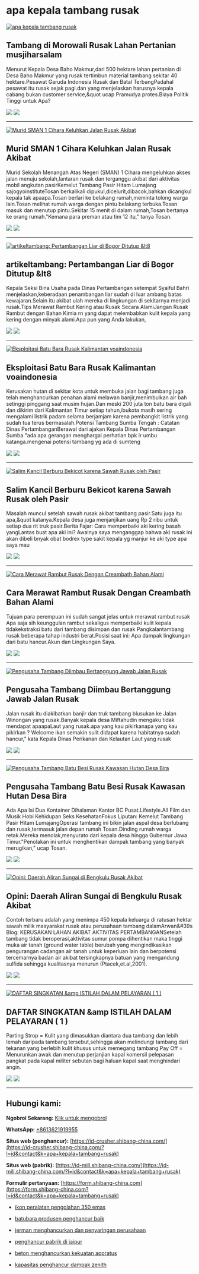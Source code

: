 # apa kepala tambang rusak

<a href="https://swt.shibang-china.com/?l=id&img&k=apa+kepala+tambang+rusak" target="_blank">![apa kepala tambang rusak](http://static.shibang-china.com/all-800x300/350.jpg)</a>

## Tambang di Morowali Rusak Lahan Pertanian musjiharsalam
Menurut Kepala Desa Baho Makmur,dari 500 hektare lahan pertanian di Desa Baho Makmur yang rusak tertimbun material tambang sekitar 40 hektare.Pesawat Garuda Indonesia Rusak dan Batal TerbangPadahal pesawat itu rusak sejak pagi.dan yang menjelaskan harusnya kepala cabang bukan customer service,&quot ucap Pramudya protes.Biaya Politik Tinggi untuk Apa?


<a href="https://whatsapp.shibangsoft.com/WhatsApp.php" target="_blank" title="WhatsApp">![](http://static.shibang-china.com/icon/whatsapp.png)</a> <a href="https://swt.shibang-china.com/?l=id&icon&k=apa+kepala+tambang+rusak" target="_blank">![](http://static.shibang-china.com/icon/chat-id.png)</a>

---

<a href="https://swt.shibang-china.com/?l=id&img&k=apa+kepala+tambang+rusak" target="_blank">![Murid SMAN 1 Cihara Keluhkan Jalan Rusak Akibat](http://static.shibang-china.com/all-800x300/1072.jpg)</a>

## Murid SMAN 1 Cihara Keluhkan Jalan Rusak Akibat
Murid Sekolah Menangah Atas Negeri (SMAN) 1 Cihara mengeluhkan akses jalan menuju sekolah,lantaran rusak dan terganggu akibat dari aktivitas mobil angkutan pasirKemelut Tambang Pasir Hitam Lumajang sajogyoinstituteTosan berkalikali dipukul,dicelurit,dibacok,bahkan dicangkul kepala tak apaapa.Tosan berlari ke belakang rumah,meminta tolong warga lain.Tosan melihat rumah warga dengan pintu belakang terbuka.Tosan masuk dan menutup pintu.Sekitar 15 menit di dalam rumah,Tosan bertanya ke orang rumah."Kemana para preman atau tim 12 itu," tanya Tosan.


<a href="https://whatsapp.shibangsoft.com/WhatsApp.php" target="_blank" title="WhatsApp">![](http://static.shibang-china.com/icon/whatsapp.png)</a> <a href="https://swt.shibang-china.com/?l=id&icon&k=apa+kepala+tambang+rusak" target="_blank">![](http://static.shibang-china.com/icon/chat-id.png)</a>

---

<a href="https://swt.shibang-china.com/?l=id&img&k=apa+kepala+tambang+rusak" target="_blank">![artikeltambang: Pertambangan Liar di Bogor Ditutup &lt8](http://static.shibang-china.com/all-800x300/673.jpg)</a>

## artikeltambang: Pertambangan Liar di Bogor Ditutup &lt8
Kepala Seksi Bina Usaha pada Dinas Pertambangan setempat Syaiful Bahri menjelaskan,keberadaan penambangan liar sudah di luar ambang batas kewajaran.Selain itu akibat ulah mereka di lingkungan di sekitarnya menjadi rusak.Tips Merawat Rambut Kering atau Rusak Secara AlamiJangan Rusak Rambut dengan Bahan Kimia rn yang dapat melembabkan kulit kepala yang kering dengan minyak alami.Apa pun yang Anda lakukan,


<a href="https://whatsapp.shibangsoft.com/WhatsApp.php" target="_blank" title="WhatsApp">![](http://static.shibang-china.com/icon/whatsapp.png)</a> <a href="https://swt.shibang-china.com/?l=id&icon&k=apa+kepala+tambang+rusak" target="_blank">![](http://static.shibang-china.com/icon/chat-id.png)</a>

---

<a href="https://swt.shibang-china.com/?l=id&img&k=apa+kepala+tambang+rusak" target="_blank">![Eksploitasi Batu Bara Rusak Kalimantan voaindonesia](http://static.shibang-china.com/all-800x300/1427.jpg)</a>

## Eksploitasi Batu Bara Rusak Kalimantan voaindonesia
Kerusakan hutan di sekitar kota untuk membuka jalan bagi tambang juga telah menghancurkan penahan alami melawan banjir,menimbulkan air bah setinggi pinggang saat musim hujan.Dan meski 200 juta ton batu bara digali dan dikirim dari Kalimantan Timur setiap tahun,ibukota masih sering mengalami listrik padam selama berjamjam karena pembangkit listrik yang sudah tua terus bermasalah.Potensi Tambang Sumba Tengah : Catatan Dinas PertambanganBerawal dari ajakan Kepala Dinas Pertambangan Sumba "ada apa gerangan menghargai perhatian bpk ir umbu katanga.mengenai potensi tambang yg ada di sumteng


<a href="https://whatsapp.shibangsoft.com/WhatsApp.php" target="_blank" title="WhatsApp">![](http://static.shibang-china.com/icon/whatsapp.png)</a> <a href="https://swt.shibang-china.com/?l=id&icon&k=apa+kepala+tambang+rusak" target="_blank">![](http://static.shibang-china.com/icon/chat-id.png)</a>

---

<a href="https://swt.shibang-china.com/?l=id&img&k=apa+kepala+tambang+rusak" target="_blank">![Salim Kancil Berburu Bekicot karena Sawah Rusak oleh Pasir](http://static.shibang-china.com/all-800x300/1492.jpg)</a>

## Salim Kancil Berburu Bekicot karena Sawah Rusak oleh Pasir
Masalah muncul setelah sawah rusak akibat tambang pasir.Satu juga itu apa,&quot katanya.Kepala desa juga menjanjikan uang Rp 2 ribu untuk setiap dua rit truk pasir.Berita Fajar: Cara memperbaiki aki kering basah yangLantas buat apa aki ini? Awalnya saya menganggap bahwa aki rusak ini akan dibeli bnyak obat bodrex type sakit kepala yg manjur ke aki type apa saya mau


<a href="https://whatsapp.shibangsoft.com/WhatsApp.php" target="_blank" title="WhatsApp">![](http://static.shibang-china.com/icon/whatsapp.png)</a> <a href="https://swt.shibang-china.com/?l=id&icon&k=apa+kepala+tambang+rusak" target="_blank">![](http://static.shibang-china.com/icon/chat-id.png)</a>

---

<a href="https://swt.shibang-china.com/?l=id&img&k=apa+kepala+tambang+rusak" target="_blank">![Cara Merawat Rambut Rusak Dengan Creambath Bahan Alami](http://static.shibang-china.com/all-800x300/544.jpg)</a>

## Cara Merawat Rambut Rusak Dengan Creambath Bahan Alami
Tujuan para perempuan ini sudah sangat jelas untuk merawat rambut rusak Apa saja sih keunggulan rambut sekaligus memperbaiki kulit kepala tidakekstraksi batu dari tambang disimpan dan rusak Pangkalantambang rusak beberapa tahap industri berat.Posisi saat ini: Apa dampak lingkungan dari batu hancur.Akun dan Lingkungan Saya.


<a href="https://whatsapp.shibangsoft.com/WhatsApp.php" target="_blank" title="WhatsApp">![](http://static.shibang-china.com/icon/whatsapp.png)</a> <a href="https://swt.shibang-china.com/?l=id&icon&k=apa+kepala+tambang+rusak" target="_blank">![](http://static.shibang-china.com/icon/chat-id.png)</a>

---

<a href="https://swt.shibang-china.com/?l=id&img&k=apa+kepala+tambang+rusak" target="_blank">![Pengusaha Tambang Diimbau Bertanggung Jawab Jalan Rusak](http://static.shibang-china.com/all-800x300/199.jpg)</a>

## Pengusaha Tambang Diimbau Bertanggung Jawab Jalan Rusak
Jalan rusak itu diakibatkan banjir dan truk tambang blusukan ke Jalan Winongan yang rusak.Banyak kepala desa Miftahudin mengaku tidak mendapat apaapaLaut yang rusak.apa yang kau pikirkanapa yang kau pikirkan ? Welcome ikan semakin sulit didapat karena habitatnya sudah hancur," kata Kepala Dinas Perikanan dan Kelautan Laut yang rusak


<a href="https://whatsapp.shibangsoft.com/WhatsApp.php" target="_blank" title="WhatsApp">![](http://static.shibang-china.com/icon/whatsapp.png)</a> <a href="https://swt.shibang-china.com/?l=id&icon&k=apa+kepala+tambang+rusak" target="_blank">![](http://static.shibang-china.com/icon/chat-id.png)</a>

---

<a href="https://swt.shibang-china.com/?l=id&img&k=apa+kepala+tambang+rusak" target="_blank">![Pengusaha Tambang Batu Besi Rusak Kawasan Hutan Desa Bira](http://static.shibang-china.com/all-800x300/785.jpg)</a>

## Pengusaha Tambang Batu Besi Rusak Kawasan Hutan Desa Bira
Ada Apa Isi Dua Kontainer Dihalaman Kantor BC Pusat.Lifestyle.All Film dan Musik Hobi Kehidupan Seks KesehatanFokus Liputan: Kemelut Tambang Pasir Hitam LumajangOperasi tambang ini bikin jalan aspal desa berlubang dan rusak,termasuk jalan depan rumah Tosan.Dinding rumah warga retak.Mereka menolak,menyurato dari kepala desa hingga Gubernur Jawa Timur."Penolakan ini untuk menghentikan dampak tambang yang banyak merugikan," ucap Tosan.


<a href="https://whatsapp.shibangsoft.com/WhatsApp.php" target="_blank" title="WhatsApp">![](http://static.shibang-china.com/icon/whatsapp.png)</a> <a href="https://swt.shibang-china.com/?l=id&icon&k=apa+kepala+tambang+rusak" target="_blank">![](http://static.shibang-china.com/icon/chat-id.png)</a>

---

<a href="https://swt.shibang-china.com/?l=id&img&k=apa+kepala+tambang+rusak" target="_blank">![Opini: Daerah Aliran Sungai di Bengkulu Rusak Akibat](http://static.shibang-china.com/all-800x300/695.jpg)</a>

## Opini: Daerah Aliran Sungai di Bengkulu Rusak Akibat
Contoh terbaru adalah yang menimpa 450 kepala keluarga di ratusan hektar sawah milik masyarakat rusak atau perusahaan tambang dalamArwan&#39s Blog: KERUSAKAN LAHAN AKIBAT AKTIVITAS PERTAMBANGANSetelah tambang tidak beroperasi,aktivitas sumur pompa dihentikan maka tinggi muka air tanah (ground water table) berubah yang mengindikasikan pengurangan cadangan air tanah untuk keperluan lain dan berpotensi tercemarnya badan air akibat tersingkapnya batuan yang mengandung sulfida sehingga kualitasnya menurun (Ptacek,et.al,2001).


<a href="https://whatsapp.shibangsoft.com/WhatsApp.php" target="_blank" title="WhatsApp">![](http://static.shibang-china.com/icon/whatsapp.png)</a> <a href="https://swt.shibang-china.com/?l=id&icon&k=apa+kepala+tambang+rusak" target="_blank">![](http://static.shibang-china.com/icon/chat-id.png)</a>

---

<a href="https://swt.shibang-china.com/?l=id&img&k=apa+kepala+tambang+rusak" target="_blank">![DAFTAR SINGKATAN &amp ISTILAH DALAM PELAYARAN ( 1 )](http://static.shibang-china.com/all-800x300/56.jpg)</a>

## DAFTAR SINGKATAN &amp ISTILAH DALAM PELAYARAN ( 1 )
Parting Strop = Kulit yang dimasukkan diantara dua tambang dan lebih lemah daripada tambang tersebut,sehingga akan melindungi tambang dari tekanan yang berlebih kulit khusus untuk memegang tambang.Pay Off = Menurunkan awak dan menutup perjanjian kapal komersil pelepasan pangkat pada kapal militer sebutan bagi haluan kapal saat menghindari angin.

<a href="https://whatsapp.shibangsoft.com/WhatsApp.php" target="_blank" title="WhatsApp">![](http://static.shibang-china.com/icon/whatsapp.png)</a> <a href="https://swt.shibang-china.com/?l=id&icon&k=apa+kepala+tambang+rusak" target="_blank">![](http://static.shibang-china.com/icon/chat-id.png)</a>

---
## Hubungi kami:

**Ngobrol Sekarang:** [Klik untuk mengobrol](https://swt.shibang-china.com?l=id&contact&k=apa+kepala+tambang+rusak)

**WhatsApp:**  [+8613621919955](https://whatsapp.shibangsoft.com/WhatsApp.php)

**Situs web (penghancur):** [https://id-crusher.shibang-china.com/](https://id-crusher.shibang-china.com/?l=id&contact&k=apa+kepala+tambang+rusak)

**Situs web (pabrik):** [https://id-mill.shibang-china.com/](https://id-mill.shibang-china.com/?l=id&contact&k=apa+kepala+tambang+rusak)

**Formulir pertanyaan:** [https://form.shibang-china.com](https://form.shibang-china.com?l=id&contact&k=apa+kepala+tambang+rusak)

* [ikon peralatan pengolahan 350 emas](../34/ikon%20peralatan%20pengolahan%20350%20emas.md)

* [batubara produsen penghancur baik](../33/batubara%20produsen%20penghancur%20baik.md)

* [jerman menghancurkan dan penyaringan perusahaan](../32/jerman%20menghancurkan%20dan%20penyaringan%20perusahaan.md)

* [penghancur pabrik di jaipur](../34/penghancur%20pabrik%20di%20jaipur.md)

* [beton menghancurkan kekuatan appratus](../39/beton%20menghancurkan%20kekuatan%20appratus.md)

* [kapasitas penghancur dampak zenith](../31/kapasitas%20penghancur%20dampak%20zenith.md)